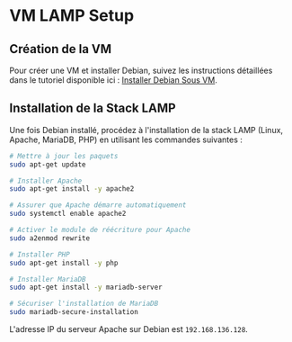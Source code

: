 
# VM LAMP Setup

## Création de la VM

Pour créer une VM et installer Debian, suivez les instructions détaillées dans le tutoriel disponible ici : [Installer Debian Sous VM](https://dautrylimoges.scenari-community.org/1NSI/Linux_shell_et_commandes_principales/res/IntallerDebianSousVM.pdf).

## Installation de la Stack LAMP

Une fois Debian installé, procédez à l'installation de la stack LAMP (Linux, Apache, MariaDB, PHP) en utilisant les commandes suivantes :

```bash
# Mettre à jour les paquets
sudo apt-get update

# Installer Apache
sudo apt-get install -y apache2

# Assurer que Apache démarre automatiquement
sudo systemctl enable apache2

# Activer le module de réécriture pour Apache
sudo a2enmod rewrite

# Installer PHP
sudo apt-get install -y php

# Installer MariaDB
sudo apt-get install -y mariadb-server

# Sécuriser l'installation de MariaDB
sudo mariadb-secure-installation
```

L'adresse IP du serveur Apache sur Debian est `192.168.136.128`.

